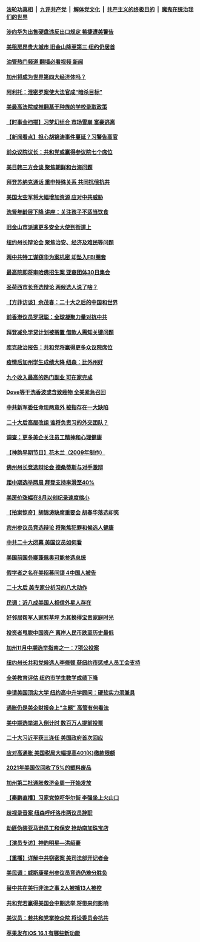 ####  [法轮功真相](../../../../basic/blob/master/README.md?t=10270502) &nbsp;|&nbsp; [九评共产党](../../../../9ping.md/blob/master/README.md?t=10270502) &nbsp;|&nbsp; [解体党文化](../../../../jtdwh.md/blob/master/README.md?t=10270502)  &nbsp;|&nbsp; [共产主义的终极目的](../../../../gczydzjmd.md/blob/master/README.md?t=10270502) &nbsp;|&nbsp; [魔鬼在统治我们的世界](../../../../mgztzwmdsj.md/blob/master/README.md?t=10270502) 

#### [涉向华为出售硬盘违反出口规定 希捷遭美警告](../pages/nsc412/n13853447.md?t=10270502) 

#### [美租房昂贵大城市 旧金山降至第三 纽约仍居首](../pages/nsc412/n13852975.md?t=10270502) 

#### [油管热门频道 翻墙必看视频 新闻](http://209.250.226.216:81/youtube.html?10270502)

#### [加州将成为世界第四大经济体吗？](../pages/nsc412/n13853043.md?t=10270502) 

#### [阿利托：泄密罗案使大法官成“暗杀目标”](../pages/nsc412/n13853440.md?t=10270502) 

#### [美最高法院或推翻基于种族的学校录取政策](../pages/nsc412/n13853432.md?t=10270502) 

#### [【时事金扫描】习梦幻组合 市场雪崩 富豪逃离](../pages/nsc412/n13853270.md?t=10270502) 

#### [【新闻看点】担心胡锦涛事件蔓延？习警告高官](../pages/nsc412/n13852674.md?t=10270502) 

#### [前众议院议长：共和党或赢得参议院七个席位](../pages/nsc412/n13853291.md?t=10270502) 

#### [美日韩三方会谈 聚焦朝鲜和台海问题](../pages/nsc412/n13853237.md?t=10270502) 

#### [拜登苏纳克通话 重申特殊关系 共同抗俄抗共](../pages/nsc412/n13853263.md?t=10270502) 

#### [美国太空军将大幅增加资源 应对中共威胁](../pages/nsc412/n13853146.md?t=10270502) 

#### [洗肾年龄层下降 讲座：关注孩子不适当饮食](../pages/nsc412/n13852879.md?t=10270502) 

#### [旧金山市派遣更多安全大使到街道上](../pages/nsc412/n13853027.md?t=10270502) 

#### [纽约州长辩论会 聚焦治安、经济及难民等问题](../pages/nsc412/n13852910.md?t=10270502) 

#### [两中共特工谋窃华为案机密 却坠入FBI圈套](../pages/nsc412/n13852895.md?t=10270502) 

#### [最高院即将审哈佛招生案 亚裔团体30日集会](../pages/nsc412/n13852893.md?t=10270502) 

#### [圣荷西市长竞选辩论 两候选人说了啥？](../pages/nsc412/n13852875.md?t=10270502) 

#### [【方菲访谈】余茂春：二十大之后的中国和世界](../pages/nsc412/n13852740.md?t=10270502) 

#### [前香港议员罗冠聪：全球凝聚力量对抗中共](../pages/nsc412/n13852854.md?t=10270502) 

#### [拜登减免学贷计划被搁置 借款人需知关键问题](../pages/nsc412/n13852793.md?t=10270502) 

#### [库克政治报告：共和党将赢得更多众议院席位](../pages/nsc412/n13852751.md?t=10270502) 

#### [疫情后加州学生成绩大降 纽森：比外州好](../pages/nsc412/n13852789.md?t=10270502) 

#### [九个收入最高的热门副业 可在家完成](../pages/nsc412/n13851097.md?t=10270502) 

#### [Dove等干洗香波或含致癌物 全美紧急召回](../pages/nsc412/n13852742.md?t=10270502) 

#### [中共新军委任命现两意外 被指存在一大缺陷](../pages/nsc412/n13852629.md?t=10270502) 

#### [二十大后高层改组 谁将负责习的外交团队？](../pages/nsc412/n13852729.md?t=10270502) 

#### [调查：更多美企关注员工精神和心理健康](../pages/nsc412/n13852781.md?t=10270502) 

#### [【神韵早期节目】花木兰（2009年制作）](../pages/nsc412/n13852719.md?t=10270502) 

#### [佛州州长竞选辩论会 德桑蒂斯与对手激辩](../pages/nsc412/n13852677.md?t=10270502) 

#### [距中期选举两周 拜登支持率滑至40%](../pages/nsc412/n13852711.md?t=10270502) 

#### [美房价涨幅在8月以创纪录速度缩小](../pages/nsc412/n13852739.md?t=10270502) 

#### [【拍案惊奇】胡锦涛缺席重要会 胡春华落选却笑](../pages/nsc412/n13852619.md?t=10270502) 

#### [宾州参议员竞选辩论 将聚焦犯罪和候选人健康](../pages/nsc412/n13852615.md?t=10270502) 

#### [中共二十大闭幕 美国议员如何看](../pages/nsc412/n13852701.md?t=10270502) 

#### [美国前国务卿蓬佩奥可能参选总统](../pages/nsc412/n13851231.md?t=10270502) 

#### [假学者之名在美招募间谍 4中国人被告](../pages/nsc412/n13852218.md?t=10270502) 

#### [二十大后 美专家分析习的八大动作](../pages/nsc412/n13852651.md?t=10270502) 

#### [民调：近八成美国人相信外星人存在](../pages/nsc412/n13852234.md?t=10270502) 

#### [好邻居帮军人家剪草坪 为其换得宝贵家庭时光](../pages/nsc412/n13852309.md?t=10270502) 

#### [投资者甩脱中国资产 离岸人民币跌至历史最低](../pages/nsc412/n13852379.md?t=10270502) 

#### [加州11月中期选举指南之一：7项公投案](../pages/nsc412/n13852299.md?t=10270502) 

#### [纽约州长共和党候选人李修顿 获纽约市惩戒人员工会支持](../pages/nsc412/n13852242.md?t=10270502) 

#### [全美教育评估 纽约市学生数学成绩下降](../pages/nsc412/n13852244.md?t=10270502) 

#### [申请美国顶尖大学 纽约高中升学顾问：硬软实力须兼具](../pages/nsc412/n13852226.md?t=10270502) 

#### [通胀仍是美企财报会上“主题” 高管有何看法](../pages/nsc412/n13852122.md?t=10270502) 

#### [美中期选举进入倒计时 数百万人提前投票](../pages/nsc412/n13852174.md?t=10270502) 

#### [二十大习近平获三连任 美国政府首次回应](../pages/nsc412/n13852054.md?t=10270502) 

#### [应对高通胀 美国税局大幅提高401(K)缴款限额](../pages/nsc412/n13852062.md?t=10270502) 

#### [2021年美国仅回收了5%的塑料废品](../pages/nsc412/n13852066.md?t=10270502) 

#### [加州第二批通胀救济金周一开始发放](../pages/nsc412/n13852113.md?t=10270502) 

#### [【秦鹏直播】习家党惊吓华尔街 李强坐上火山口](../pages/nsc412/n13852079.md?t=10270502) 

#### [歧视录音案 纽森呼吁洛市两议员辞职](../pages/nsc412/n13852108.md?t=10270502) 

#### [劫匪伪装亚马逊员工和保安 抢劫南加珠宝店](../pages/nsc412/n13852101.md?t=10270502) 

#### [【演员专访】神韵明星—洪绍豪](../pages/nsc412/n13851993.md?t=10270502) 

#### [【重播】详解中共窃密案 美司法部开记者会](../pages/nsc412/n13852027.md?t=10270502) 

#### [美民调：威斯康星州参议员竞选仍难分胜负](../pages/nsc412/n13851998.md?t=10270502) 

#### [替中共在美行非法之事 2人被捕13人被控](../pages/nsc412/n13852041.md?t=10270502) 

#### [共和党若赢得美国会中期选举 将带来何影响](../pages/nsc412/n13851981.md?t=10270502) 

#### [美议员：若共和党掌控众院 将设委员会抗共](../pages/nsc412/n13851884.md?t=10270502) 

#### [苹果发布iOS 16.1 有哪些新功能](../pages/nsc412/n13851999.md?t=10270502) 

<img src='http://gfw-breaker.win/goodnews/indexes/nsc412.md' width='0px' height='0px'/>

